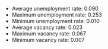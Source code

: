 
* Average unemployment rate: 0.090 
* Maximum unemployment rate: 0.253 
* Minimum unemployment rate: 0.010 
* Average vacancy rate: 0.023 
* Maximum vacancy rate: 0.067 
* Minimum vacancy rate: 0.007 

